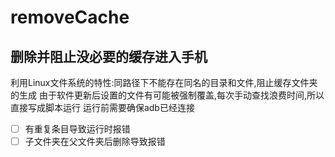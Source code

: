 # removeCache
## 删除并阻止没必要的缓存进入手机
利用Linux文件系统的特性:同路径下不能存在同名的目录和文件,阻止缓存文件夹的生成
由于软件更新后设置的文件有可能被强制覆盖,每次手动查找浪费时间,所以直接写成脚本运行
运行前需要确保adb已经连接
- [ ] 有重复条目导致运行时报错
- [ ] 子文件夹在父文件夹后删除导致报错
